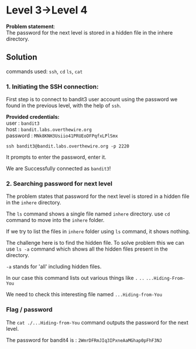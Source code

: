 # Level 3->Level 4
**Problem statement**:
<br>
The password for the next level is stored in a hidden file in the inhere directory.



## Solution
commands used: 
`ssh`, `cd` `ls`, `cat`<br>

### 1. Initiating the SSH connection:
First step is to connect to bandit3 user account using the password we found in the previous level, with the help of `ssh`.
<br>

**Provided credentials:** <br>
user : `bandit3` <br>
host : `bandit.labs.overthewire.org`<br>
password : `MNk8KNH3Usiio41PRUEoDFPqfxLPlSmx`

`ssh bandit3@bandit.labs.overthewire.org -p 2220`
<br>

It prompts to enter the password, enter it.<br>

We are Successfully connected as `bandit3`!

### 2. Searching password for next level
The problem states that password for the next level is stored in a hidden file in the `inhere` directory.

The `ls` command shows a single file named `inhere` directory.
use `cd` command to move into the `inhere` folder.

If we try to list the files in `inhere` folder using `ls` command, it shows nothing.

The challenge here is to find the hidden file. To solve problem this we can use `ls -a` command which shows all the hidden files present in the directory.

`-a` stands for 'all' including hidden files.

In our case this command lists out various things like `.` `..` `...Hiding-From-You`

We need to check this interesting file named `...Hiding-from-You`
 <br>



### Flag / password
The `cat ./...Hiding-from-You` command outputs the password for the next level.<br>

The password for bandit4 is : `2WmrDFRmJIq3IPxneAaMGhap0pFhF3NJ`